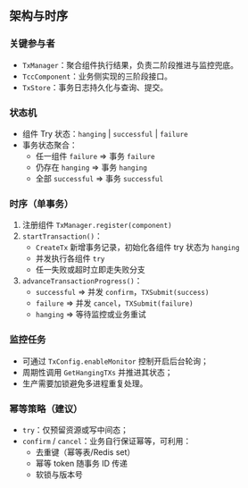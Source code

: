 ## 架构与时序

### 关键参与者

- `TxManager`：聚合组件执行结果，负责二阶段推进与监控兜底。
- `TccComponent`：业务侧实现的三阶段接口。
- `TxStore`：事务日志持久化与查询、提交。

### 状态机

- 组件 Try 状态：`hanging` | `successful` | `failure`
- 事务状态聚合：
  - 任一组件 `failure` => 事务 `failure`
  - 仍存在 `hanging` => 事务 `hanging`
  - 全部 `successful` => 事务 `successful`

### 时序（单事务）

1. 注册组件 `TxManager.register(component)`
2. `startTransaction()`：
   - `CreateTx` 新增事务记录，初始化各组件 try 状态为 `hanging`
   - 并发执行各组件 `try`
   - 任一失败或超时立即走失败分支
3. `advanceTransactionProgress()`：
   - `successful` => 并发 `confirm`，`TXSubmit(success)`
   - `failure` => 并发 `cancel`，`TXSubmit(failure)`
   - `hanging` => 等待监控或业务重试

### 监控任务

- 可通过 `TxConfig.enableMonitor` 控制开启后台轮询；
- 周期性调用 `GetHangingTXs` 并推进其状态；
- 生产需要加锁避免多进程重复处理。

### 幂等策略（建议）

- `try`：仅预留资源或写中间态；
- `confirm` / `cancel`：业务自行保证幂等，可利用：
  - 去重键（幂等表/Redis set）
  - 幂等 token 随事务 ID 传递
  - 软锁与版本号



